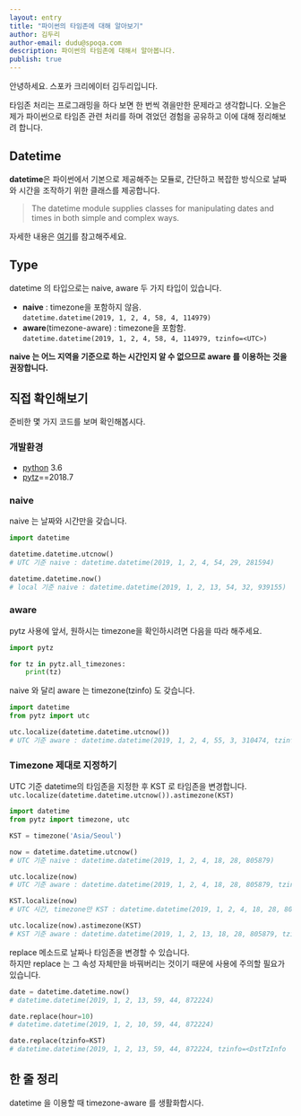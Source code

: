 ```yaml
---
layout: entry
title: "파이썬의 타임존에 대해 알아보기"
author: 김두리
author-email: dudu@spoqa.com
description: 파이썬의 타임존에 대해서 알아봅니다.
publish: true
---
```


안녕하세요. 스포카 크리에이터 김두리입니다.

타임존 처리는 프로그래밍을 하다 보면 한 번씩 겪을만한 문제라고 생각합니다. 
오늘은 제가 파이썬으로 타임존 관련 처리를 하며 겪었던 경험을 공유하고 이에 대해 정리해보려 합니다.

## Datetime
**datetime**은 파이썬에서 기본으로 제공해주는 모듈로, 간단하고 복잡한 방식으로 날짜와 시간을 조작하기 위한 클래스를 제공합니다.
> The datetime module supplies classes for manipulating dates and times in both simple and complex ways.

자세한 내용은 [여기]((https://docs.python.org/3/library/datetime.html))를 참고해주세요.

## Type
datetime 의 타입으로는 naive, aware 두 가지 타입이 있습니다.
- **naive** : timezone을 포함하지 않음.  
`datetime.datetime(2019, 1, 2, 4, 58, 4, 114979)`
- **aware**(timezone-aware) : timezone을 포함함.  
`datetime.datetime(2019, 1, 2, 4, 58, 4, 114979, tzinfo=<UTC>)`

**naive 는 어느 지역을 기준으로 하는 시간인지 알 수 없으므로 aware 를 이용하는 것을 권장합니다.**  

## 직접 확인해보기
준비한 몇 가지 코드를 보며 확인해봅시다.
### 개발환경
- [python](https://www.python.org/downloads/) 3.6
- [pytz](http://pytz.sourceforge.net/#installation)==2018.7

### naive
naive 는 날짜와 시간만을 갖습니다.
```python
import datetime

datetime.datetime.utcnow()
# UTC 기준 naive : datetime.datetime(2019, 1, 2, 4, 54, 29, 281594)

datetime.datetime.now()
# local 기준 naive : datetime.datetime(2019, 1, 2, 13, 54, 32, 939155)
```

### aware
pytz 사용에 앞서, 원하시는 timezone을 확인하시려면 다음을 따라 해주세요.
```python
import pytz

for tz in pytz.all_timezones:
    print(tz)
```
naive 와 달리 aware 는 timezone(tzinfo) 도 갖습니다.
```python
import datetime
from pytz import utc

utc.localize(datetime.datetime.utcnow())
# UTC 기준 aware : datetime.datetime(2019, 1, 2, 4, 55, 3, 310474, tzinfo=<UTC>)
```

### Timezone 제대로 지정하기
UTC 기준 datetime의 타임존을 지정한 후 KST 로 타임존을 변경합니다. 
`utc.localize(datetime.datetime.utcnow()).astimezone(KST)`

```python
import datetime
from pytz import timezone, utc

KST = timezone('Asia/Seoul')

now = datetime.datetime.utcnow()
# UTC 기준 naive : datetime.datetime(2019, 1, 2, 4, 18, 28, 805879)

utc.localize(now)
# UTC 기준 aware : datetime.datetime(2019, 1, 2, 4, 18, 28, 805879, tzinfo=<UTC>)

KST.localize(now)
# UTC 시간, timezone만 KST : datetime.datetime(2019, 1, 2, 4, 18, 28, 805879, tzinfo=<DstTzInfo 'Asia/Seoul' KST+9:00:00 STD>)

utc.localize(now).astimezone(KST)
# KST 기준 aware : datetime.datetime(2019, 1, 2, 13, 18, 28, 805879, tzinfo=<DstTzInfo 'Asia/Seoul' KST+9:00:00 STD>)

```

replace 메소드로 날짜나 타임존을 변경할 수 있습니다.  
하지만 replace 는 그 속성 자체만을 바꿔버리는 것이기 때문에 사용에 주의할 필요가 있습니다.
```python
date = datetime.datetime.now()
# datetime.datetime(2019, 1, 2, 13, 59, 44, 872224)

date.replace(hour=10)
# datetime.datetime(2019, 1, 2, 10, 59, 44, 872224)

date.replace(tzinfo=KST)
# datetime.datetime(2019, 1, 2, 13, 59, 44, 872224, tzinfo=<DstTzInfo 'Asia/Seoul' LMT+8:28:00 STD>)

```

## 한 줄 정리
datetime 을 이용할 때 timezone-aware 를 생활화합시다.
